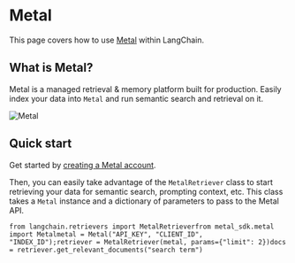 Metal
=====

This page covers how to use [Metal](https://getmetal.io) within LangChain.

What is Metal?[](#what-is-metal "Direct link to What is Metal?")
-----------------------------------------------------------------

Metal is a managed retrieval & memory platform built for production. Easily index your data into `Metal` and run semantic search and retrieval on it.

![Metal](/assets/images/MetalDash-f7ba8afe5c172a7967af0e2aa84f1f74.png)

Quick start[](#quick-start "Direct link to Quick start")
---------------------------------------------------------

Get started by [creating a Metal account](https://app.getmetal.io/signup).

Then, you can easily take advantage of the `MetalRetriever` class to start retrieving your data for semantic search, prompting context, etc. This class takes a `Metal` instance and a dictionary of parameters to pass to the Metal API.

    from langchain.retrievers import MetalRetrieverfrom metal_sdk.metal import Metalmetal = Metal("API_KEY", "CLIENT_ID", "INDEX_ID");retriever = MetalRetriever(metal, params={"limit": 2})docs = retriever.get_relevant_documents("search term")